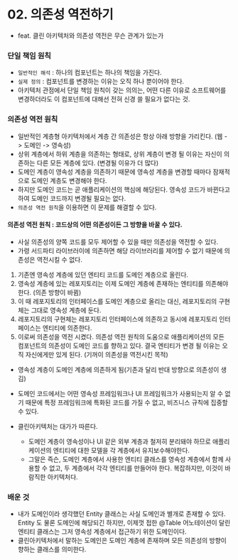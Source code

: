 # 02. 의존성 역전하기
- feat. 클린 아키텍처와 의존성 역전은 무슨 관계가 있는가

### 단일 책임 원칙
- `일반적인 해석` : 하나의 컴포넌트는 하나의 책임을 가진다.
- `실제 정의` : 컴포넌트를 변경하는 이유는 오직 하나 뿐이어야 한다.
- 아키텍처 관점에서 단일 책임 원칙이 갖는 의의는, 어떤 다른 이유로 소프트웨어를 변경하더라도 이 컴포넌트에 대해선 전혀 신경 쓸 필요가 없다는 것.

### 의존성 역전 원칙
- 일반적인 계층형 아키텍처에서 계층 간 의존성은 항상 아래 방향을 가리킨다. (웹 -> 도메인 -> 영속성)
- 상위 계층에서 하위 계층을 의존하는 형태로, 상위 계층이 변경 될 이유는 자신이 의존하는 다른 모든 계층에 있다. (변경될 이유가 더 많다)
- 도메인 계층이 영속성 계층을 의존하기 때문에 영속성 계층을 변경할 때마다 잠재적으로 도메인 계층도 변경해야 한다.
- 하지만 도메인 코드는 곧 애플리케이션의 핵심에 해당된다. 영속성 코드가 바뀐다고 하여 도메인 코드까지 변경될 필요는 없다. 
- `의존성 역전 원칙`을 이용하면 이 문제를 해결할 수 있다.

#### 의존성 역전 원칙 : 코드상의 어떤 의존성이든 그 방향을 바꿀 수 있다.
- 사실 의존성의 양쪽 코드를 모두 제어할 수 있을 때만 의존성을 역전할 수 있다.
- 가령 서드파티 라이브러이에 의존하면 해당 라이브러리를 제어할 수 없기 때문에 의존성은 역전시킬 수 없다.

1. 기존엔 영속성 계층에 있던 엔티티 코드를 도메인 계층으로 올린다. 
2. 영속성 계층에 있는 레포지토리는 이제 도메인 계층에 존재하는 엔티티를 의존해야 한다. (의존 방향이 바뀜)
3. 이 때 레포지토리의 인터페이스를 도메인 계층으로 올리는 대신, 레포지토리의 구현체는 그대로 영속성 계층에 둔다. 
4. 레포지토리의 구현체는 레포지토리 인터페이스에 의존하고 동시에 레포지토리 인터페이스는 엔티티에 의존한다. 
5. 이로써 의존성을 역전 시켰다. 의존성 역전 원칙의 도움으로 애플리케이션의 모든 컴포넌트의 의존성이 도메인 코드를 향하고 있다. 결국 엔티티가 변경 될 이유는 오직 자신에게만 있게 된다. (기꺼이 의존성을 역전시킨 목적)

- 영속성 계층이 도메인 계층에 의존하게 됨(기존과 달리 반대 방향으로 의존성이 생김)
- 도메인 코드에서는 어떤 영속성 프레임워크나 UI 프레임워크가 사용되는지 알 수 없기 때문에 특정 프레임워크에 특화된 코드를 가질 수 없고, 비즈니스 규칙에 집중할 수 있다.

- 클린아키텍처는 대가가 따른다. 
  - 도메인 계층이 영속성이나 UI 같은 외부 계층과 철저히 분리돼야 하므로 애플리케이션의 엔티티에 대한 모델을 각 계층에서 유지보수해야한다.
  - 그말은 즉슨, 도메인 계층에서 사용한 엔티티 클래스를 영속성 계층에서 함께 사용할 수 없고, 두 계층에서 각각 엔티티를 만들어야 한다. 복잡하지만, 이것이 바람직한 아키텍처다. 

### 배운 것
- 내가 도메인이라 생각했던 Entity 클래스는 사실 도메인과 별개로 존재할 수 있다. Entity 도 물론 도메인에 해당되긴 하지만, 이제껏 접한 @Table 어노테이션이 달린 엔티티 클래스는 그저 영속성 계층에서 접근하기 위한 도메인이다.
- 클린아키텍처에서 말하는 도메인은 도메인 계층에 존재하며 모든 의존성의 방향이 향하는 클래스를 의미한다.